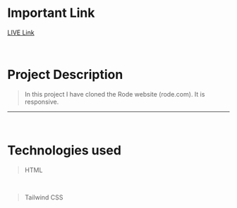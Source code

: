 # Important Link

[LIVE Link](https://rode-ui.netlify.app/)

<br>

# Project Description
> In this project I have cloned the Rode website (rode.com). It is responsive.

*** 
<br>


# Technologies used
> HTML
<br>

> Tailwind CSS






